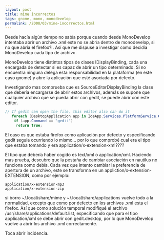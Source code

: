 ```yaml
---
layout: post
title: mime incorrectos
tags: gnome, mono, monodevelop
permalink: /2008/03/mime-incorrectos.html
---
```


Desde hacía algún tiempo no sabía porque cuando desde MonoDevelop intentaba abrir un archivo .xml este no se abría dentro de monodevelop, si no que abría el firefox?!. Así que me dispuse a investigar como decidía MonoDevelop cada tipo de archivo.  

MonoDevelop tiene distintos tipos de clases IDisplayBinding, cada una encargada de detectar si es capaz de abrir un tipo determinado. Si no encuentra ninguna delega esta responsabilidad en la plataforma (en este caso gnome) y abre la aplicación que esté asociada por defecto.  

Investigando mas comprueba que es SourceEditorDisplayBinding la clase que debería encargarse de abrir estos archivos, además se supone que cualquier archivo que se pueda abrir con gedit, se puede abrir con este editor.  

~~~csharp
// If gedit can open the file, this editor also can do it  
   foreach (DesktopApplication app in IdeApp.Services.PlatformService.GetAllApplications (mimetype))  
    if (app.Command == "gedit")  
     return true;  
~~~

El caso es que estaba firefox como aplicación por defecto y especificando gedit seguia ocurriendo lo mismo... por lo que comprobé cual era el tipo que estaba tomando y era application/x-extension-xml????  

El tipo que debería haber cogido es text/xml o application/xml. Haciendo mas prueba, descubro que la pestaña de cambiar asociación en nautilus no funciona como debía. Cada vez que intento cambiar la preferencia de apertura de un archivo, este se transforma en un appliction/x-extension-EXTENSION, como por ejemplo:  

~~~
application/x-extension-mp3  
application/x-extension-zip  
~~~

si borro ~/.local/share/mime y ~/.local/share/applications vuelve todo a la normalidad, excepto que como por defecto en los archivos .xml esta el firefox. Así que como solución temporal modifiqué el archivo /usr/share/applications/default.list, especificando que para el tipo application/xml se debe abrir con gedit.desktop, por lo que MonoDevelop vuelve a abrir los archivo .xml correctamente.  

Toca abrir incidencia.